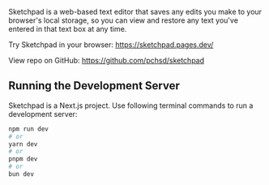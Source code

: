 Sketchpad is a web-based text editor that saves any edits you make to your browser's local storage, so you can view and restore any text you've entered in that text box at any time.

Try Sketchpad in your browser: https://sketchpad.pages.dev/

View repo on GitHub: https://github.com/pchsd/sketchpad

## Running the Development Server

Sketchpad is a Next.js project. Use following terminal commands to run a development server:

```bash
npm run dev
# or
yarn dev
# or
pnpm dev
# or
bun dev
```
